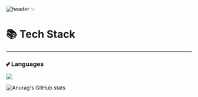 ![header](https://capsule-render.vercel.app/api?type=rect&color=0:D7C0DE,50:C8C0DE&text=HyeJin_Jo%20a.k.a%20Hyez_Nee%20%20:\)&animation=twinkling&fontSize=36&fontColor=FCF6E4&fontAlign=70)
 ✨ 

# 📚 Tech Stack
***
### 💕 Languages
<img src="https://img.shields.io/badge/C-#A8B9CC?style=for-the-badge&logo=C&logoColor=white">
   
![Anurag's GitHub stats](https://github-readme-stats.vercel.app/api?username=HyezNee&show_icons=true&title_color=9A89C5&icon_color=C59A89&include_all_commits=true&count_private=true)
